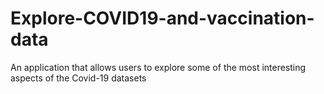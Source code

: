 # Explore-COVID19-and-vaccination-data
An application that allows users to explore some of the most interesting aspects of the Covid-19 datasets
